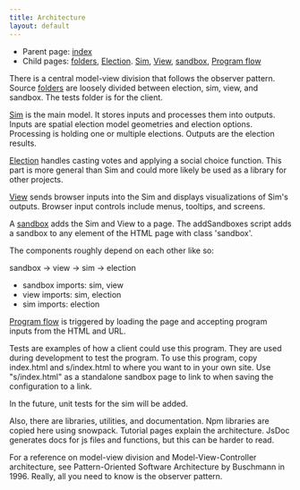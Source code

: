 ```yaml
---
title: Architecture
layout: default
---
```


* Parent page: [index](index.md)
* Child pages:  [folders](folders.md), [Election](election.md). [Sim](sim.md), [View](view.md), [sandbox](sandbox.md), [Program flow](programFlow.md)

There is a central model-view division that follows the observer pattern. Source [folders](folders.md) are loosely divided between election, sim, view, and sandbox. The tests folder is for the client.

[Sim](sim.md) is the main model. It stores inputs and processes them into outputs. Inputs are spatial election model geometries and election options. Processing is holding one or multiple elections. Outputs are the election results.

[Election](election.md) handles casting votes and applying a social choice function. This part is more general than Sim and could more likely be used as a library for other projects.

[View](view.md) sends browser inputs into the Sim and displays visualizations of Sim's outputs. Browser input controls include menus, tooltips, and screens.

A [sandbox](sandbox.md) adds the Sim and View to a page. The addSandboxes script adds a sandbox to any element of the HTML page with class 'sandbox'.

The components roughly depend on each other like so:

sandbox -> view -> sim -> election

* sandbox imports: sim, view
* view imports: sim, election
* sim imports: election

[Program flow](programFlow.md) is triggered by loading the page and accepting program inputs from the HTML and URL.

Tests are examples of how a client could use this program. They are used during development to test the program. To use this program, copy index.html and s/index.html to where you want to in your own site. Use "s/index.html" as a standalone sandbox page to link to when saving the configuration to a link. 

In the future, unit tests for the sim will be added.

Also, there are libraries, utilities, and documentation. Npm libraries are copied here using snowpack. Tutorial pages explain the architecture. JsDoc generates docs for js files and functions, but this can be harder to read.

For a reference on model-view division and Model-View-Controller architecture, see Pattern-Oriented Software Architecture by Buschmann in 1996. Really, all you need to know is the observer pattern.

